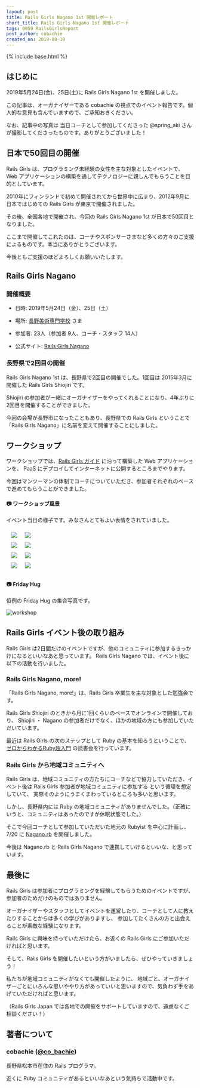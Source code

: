 ```yaml
---
layout: post
title: Rails Girls Nagano 1st 開催レポート
short_title: Rails Girls Nagano 1st 開催レポート
tags: 0059 RailsGirlsReport
post_author: cobachie
created_on: 2019-08-10
---
```

{% include base.html %}

## はじめに

2019年5月24日(金)、25日(土)に Rails Girls Nagano 1st を開催しました。

この記事は、オーガナイザーである cobachie の視点でのイベント報告です。個人的な意見も含んでいますので、ご承知おきください。

なお、記事中の写真は 当日コーチとして参加してくださった @spring_aki さんが撮影してくださったものです。ありがとうございました！

## 日本で50回目の開催

Rails Girls は、プログラミング未経験の女性を主な対象としたイベントで、
Web アプリケーションの構築を通してテクノロジーに親しんでもらうことを目的としています。

2010年にフィンランドで初めて開催されてから世界中に広まり、2012年9月に日本ではじめての Rails Girls が東京で開催されました。

その後、全国各地で開催され、今回の Rails Girls Nagano 1st が日本で50回目となりました。

ここまで開催してこれたのは、コーチやスポンサーさまなど多くの方々のご支援によるものです。本当にありがとうございます。

今後ともご支援のほどよろしくお願いいたします。


## Rails Girls Nagano

### 開催概要

- 日時: 2019年5月24日（金）、25日（土）

- 場所: [長野美術専門学校](/http://www.n-bisen.ac.jp/) さま

- 参加者: 23人（参加者 9人、コーチ・スタッフ 14人）

- 公式サイト: [Rails Girls Nagano](http://railsgirls.com/nagano)


### 長野県で2回目の開催

Rails Girls Nagano 1st は、長野県で2回目の開催でした。1回目は 2015年3月に開催した Rails Girls Shiojiri です。

Shiojiri の参加者が一緒にオーガナイザーをやってくれることになり、4年ぶりに2回目を開催することができました。

今回の会場が長野市になったこともあり、長野県での Rails Girls ということで「Rails Girls Nagano」に名前を変えて開催することにしました。


## ワークショップ

ワークショップでは、[Rails Girls ガイド](http://railsgirls.jp/app) に沿って構築した Web アプリケーションを、
PaaS にデプロイしてインターネットに公開するところまでやります。

今回はマンツーマンの体制でコーチについていただき、参加者それぞれのペースで進めてもらうことができました。


#### 📷 ワークショップ風景

イベント当日の様子です。みなさんとてもよい表情をされていました。

<table style="border: 0;border-collapse: separate;border-spacing: 5px;">
<tr>
<td style="border: 0;"><img src="{{base}}{{site.baseurl}}/images/0060-RailsGilrsNagano1stReport/installday.jpg"></td>
<td style="border: 0;"><img src="{{base}}{{site.baseurl}}/images/0060-RailsGilrsNagano1stReport/workshop1.jpg"></td>
</tr>
<tr>
<td style="border: 0;"><img src="{{base}}{{site.baseurl}}/images/0060-RailsGilrsNagano1stReport/workshop2.jpg"></td>
<td style="border: 0;"><IMG src="{{base}}{{site.baseurl}}/images/0060-RailsGilrsNagano1stReport/workshop3.jpg"></td>
</tr>
<tr>
<td style="border: 0;"><IMG src="{{base}}{{site.baseurl}}/images/0060-RailsGilrsNagano1stReport/workshop4.jpg"></td>
<td style="border: 0;"><img src="{{base}}{{site.baseurl}}/images/0060-RailsGilrsNagano1stReport/workshop5.jpg"></td>
</tr>
<tr>
<td style="border: 0;"><img src="{{base}}{{site.baseurl}}/images/0060-RailsGilrsNagano1stReport/breaktime.jpg"></td>
<td style="border: 0;"><img src="{{base}}{{site.baseurl}}/images/0060-RailsGilrsNagano1stReport/workshop6.jpg"></td>
</tr>
<tr>
</tr>
</table>


#### 📷 Friday Hug

恒例の Friday Hug の集合写真です。

![workshop]({{base}}{{site.baseurl}}/images/0060-RailsGilrsNagano1stReport/fridayhug.jpg)


## Rails Girls イベント後の取り組み

Rails Girls は2日間だけのイベントですが、他のコミュニティに参加するきっかけになるといいなあと思っています。
Rails Girls Nagano では、イベント後に以下の活動を行いました。

### Rails Girls Nagano, more!

「Rails Girls Nagano, more!」は、Rails Girls 卒業生を主な対象とした勉強会です。

Rails Girls Shiojiri のときから月に1回くらいのペースでオンラインで開催しており、
Shiojiri ・ Nagano の参加者だけでなく、ほかの地域の方にも参加していただいています。

最近は Rails Girls の次のステップとして Ruby の基本を知ろうということで、[ゼロからわかるRuby超入門](https://www.amazon.co.jp/dp/4297101238) の読書会を行っています。


### Rails Girls から地域コミュニティへ

Rails Girls は、地域コミュニティの方たちにコーチなどで協力していただき、イベント後は Rails Girls 参加者が地域コミュニティに参加する という循環を想定していて、
実際そのようにうまくまわっているところも多いと思います。

しかし、長野県内には Ruby の地域コミュニティがありませんでした。（正確にいうと、コミュニティはあったのですが休眠状態でした。）

そこで今回コーチとして参加していただいた地元の Rubyist を中心に計画し、
7/20 に [Nagano.rb](https://naruby.connpass.com/event/133449/) を開催しました。

今後は Nagano.rb と Rails Girls Nagano で連携していけるといいな、と思っています。


## 最後に

Rails Girls は参加者にプログラミングを経験してもらうためのイベントですが、参加者のためだけのものではありません。

オーガナイザーやスタッフとしてイベントを運営したり、コーチとして人に教えたりすることからは多くの学びがありますし、
参加してたくさんの方と出会えることが素敵な経験になります。

Rails Girls に興味を持っていただけたら、お近くの Rails Girls にご参加いただければと思います。

そして、Rails Girls を開催したいという方がいましたら、ぜひやっていきましょう！

私たちが地域コミュニティがなくても開催したように、
地域ごと、オーガナイザーごとにいろんな思いややり方があっていいと思いますので、気負わず手をあげていただければと思います。

（Rails Girls Japan では各地での開催をサポートしていますので、遠慮なくご相談ください！）


## 著者について

### cobachie ([@co_bachie](https://twitter.com/co_bachie))

長野県松本市在住の Rails プログラマ。

近くに Ruby コミュニティがあるといいなあという気持ちで活動中です。
